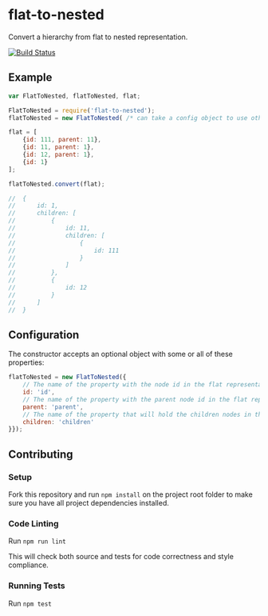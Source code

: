 flat-to-nested
==============

Convert a hierarchy from flat to nested representation.

[![Build Status](https://travis-ci.org/joaonuno/flat-to-nested-js.png)](https://travis-ci.org/joaonuno/flat-to-nested-js)

## Example

```js
var FlatToNested, flatToNested, flat;

FlatToNested = require('flat-to-nested');
flatToNested = new FlatToNested( /* can take a config object to use other property names */ );

flat = [
	{id: 111, parent: 11},
	{id: 11, parent: 1},
	{id: 12, parent: 1},
	{id: 1}
];

flatToNested.convert(flat);

//	{
//		id: 1,
//		children: [
//			{
//				id: 11,
//				children: [
//					{
//						id: 111
//					}
//				]
//			},
//			{
//				id: 12
//			}
//		]
//	}
```

## Configuration

The constructor accepts an optional object with some or all of these properties:

```js
flatToNested = new FlatToNested({
	// The name of the property with the node id in the flat representation
	id: 'id',
	// The name of the property with the parent node id in the flat representation
	parent: 'parent',
	// The name of the property that will hold the children nodes in the nested representation
	children: 'children'
}});

```

## Contributing

### Setup

Fork this repository and run `npm install` on the project root folder to make sure you have all project dependencies installed.

### Code Linting

Run `npm run lint`

This will check both source and tests for code correctness and style compliance.

### Running Tests

Run `npm test`